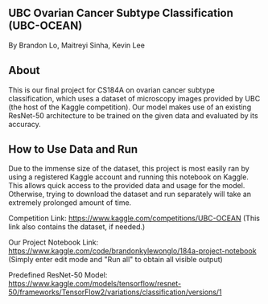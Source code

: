 UBC Ovarian Cancer Subtype Classification (UBC-OCEAN)
-------------------------
By Brandon Lo, Maitreyi Sinha, Kevin Lee

About
-------------------------
This is our final project for CS184A on ovarian cancer subtype classification, which uses a dataset of microscopy images
provided by UBC (the host of the Kaggle competition). Our model makes use of an existing ResNet-50 architecture to be trained 
on the given data and evaluated by its accuracy.

How to Use Data and Run
-------------------------
Due to the immense size of the dataset, this project is most easily ran by using a registered Kaggle account and running this notebook 
on Kaggle. This allows quick access to the provided data and usage for the model. Otherwise, trying to download the dataset and run separately 
will take an extremely prolonged amount of time.

Competition Link: https://www.kaggle.com/competitions/UBC-OCEAN
(This link also contains the dataset, if needed.)

Our Project Notebook Link: https://www.kaggle.com/code/brandonkylewonglo/184a-project-notebook
(Simply enter edit mode and "Run all" to obtain all visible output)  

Predefined ResNet-50 Model: https://www.kaggle.com/models/tensorflow/resnet-50/frameworks/TensorFlow2/variations/classification/versions/1
